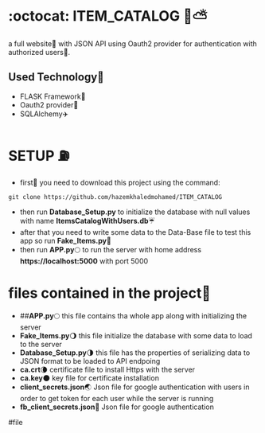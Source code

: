 # :octocat: ITEM_CATALOG :volcano::partly_sunny:
a full website:milky_way: with JSON API using Oauth2 provider for authentication with authorized users:rocket:.

## Used Technology:hammer:
* FLASK Framework:statue_of_liberty:
* Oauth2 provider:rainbow:
* SQLAlchemy:airplane:
# SETUP :fuelpump:
* first:pushpin: you need to download this project using the command: 
```
git clone https://github.com/hazemkhaledmohamed/ITEM_CATALOG 
```
* then run **Database_Setup.py** to initialize the database with null values with name **ItemsCatalogWithUsers.db**:umbrella:
* after that you need to write some data to the Data-Base file to test this app so run **Fake_Items.py**:ring:
* then run **APP.py**:full_moon: to run the server with home address **https://localhost:5000** with port 5000

# files contained in the project:seedling:
* ##**APP.py**:full_moon: this file contains tha whole app along with initializing the server 
* **Fake_Items.py**:waning_gibbous_moon: this file initialize the database with some data to load to the server
* **Database_Setup.py**:last_quarter_moon: this file has the properties of serializing data to JSON format to be loaded to API endpoing 
* **ca.crt**:waning_crescent_moon: certificate file to install Https with the server 
* **ca.key**:new_moon: key file for certificate installation 
* **client_secrets.json**:earth_asia: Json file for google authentication with users in order to get token for each user while the server is running 
* **fb_client_secrets.json**:milky_way: Json file for google authentication 

#file
